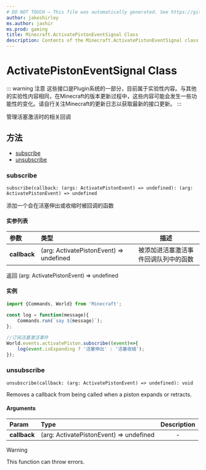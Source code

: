```yaml
---
# DO NOT TOUCH — This file was automatically generated. See https://github.com/Mojang/MinecraftScriptingApiDocsGenerator to modify descriptions, examples, etc.
author: jakeshirley
ms.author: jashir
ms.prod: gaming
title: Minecraft.ActivatePistonEventSignal Class
description: Contents of the Minecraft.ActivatePistonEventSignal class.
---
```

# ActivatePistonEventSignal Class
::: warning 注意
这些接口是Plugin系统的一部分，目前属于实验性内容。与其他的实验性内容相同，在Minecraft的版本更新过程中，这些内容可能会发生一些功能性的变化。请自行关注Minecraft的更新日志以获取最新的接口更新。
:::

管理活塞激活时的相关回调

## 方法
- [subscribe](#subscribe)
- [unsubscribe](#unsubscribe)
  
### **subscribe**
`
subscribe(callback: (args: ActivatePistonEvent) => undefined): (arg: ActivatePistonEvent) => undefined
`

添加一个会在活塞伸出或收缩时被回调的函数
#### 实参列表
| 参数 | 类型 | 描述 |
| :--- | :--- | :---: |
| **callback** | (arg: ActivatePistonEvent) => undefined | 被添加进活塞激活事件回调队列中的函数 |

返回 (arg: ActivatePistonEvent) => undefined

#### 实例
``` javascript
import {Commands, World} from 'Minecraft';

const log = function(message){
    Commands.run(`say ${message}`);
};

//订阅活塞激活事件
World.events.activatePiston.subscribe((event)=>{
    log(event.isExpanding ? '活塞伸出' : '活塞收缩');
});
```

### **unsubscribe**
`
unsubscribe(callback: (arg: ActivatePistonEvent) => undefined): void
`

Removes a callback from being called when a piston expands or retracts.
#### Arguments
| Param | Type | Description |
| :--- | :--- | :---: |
| **callback** | (arg: ActivatePistonEvent) => undefined | - |


> [!WARNING]
> This function can throw errors.

